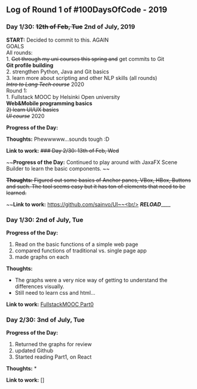 
## Log of Round 1 of #100DaysOfCode - 2019

### Day 1/30: ~~12th of Feb, Tue~~ 2nd of July, 2019

**START:** Decided to commit to this. AGAIN <br/>
                GOALS <br/>
                All rounds: <br/>
                1. ~~Get through my uni courses this spring and~~ get commits to Git <br/>
                  **Git profile building**<br/>
                2. strengthen Python, Java and Git basics<br/>
                3. learn more about scripting and other NLP skills (all rounds)<br/>
                        ~~*Intro to Lang Tech course*~~ 2020<br/>
                Round 1:<br/>
                1. Fullstack MOOC by Helsinki Open university<br/>
                  **Web&Mobile programming basics**<br/>
               ~~2) learn UI/UX basics <br/>
                        *UI course*~~ 2020<br/>
                
                        
**Progress of the Day:**                        
                            
**Thoughts:** Phewwwww...sounds tough :D

**Link to work:** 
~~### Day 2/30: 13th of Feb, Wed~~
                        
~~**Progress of the Day:** Continued to play around with JaxaFX Scene Builder to learn the basic components. ~~                      
                            
~~**Thoughts:** Figured out some basics of Anchor panes, VBox, HBox, Buttons and such. The tool seems easy but it has ton of elements that need to be learned.~~

~~**Link to work:** https://github.com/sainvo/UI~~<br/>
_____________________________________________________RELOAD_________________________________________________________

### Day 1/30: 2nd of July, Tue
                        
**Progress of the Day:** 
1. Read on the basic functions of a simple web page
2. compared functions of traditional vs. single page app
3. made graphs on each                    
                            
**Thoughts:** 
* The graphs were a very nice way of getting to understand the differences visually. 
* Still need to learn css and html... 

**Link to work:** [FullstackMOOC Part0](https://github.com/sainvo/FullstackMOOC)

### Day 2/30: 3nd of July, Tue
                        
**Progress of the Day:** 
1. Returned the graphs for review 
2. updated Github 
3. Started reading Part1, on React
                            
**Thoughts:** 
* 

**Link to work:** []
